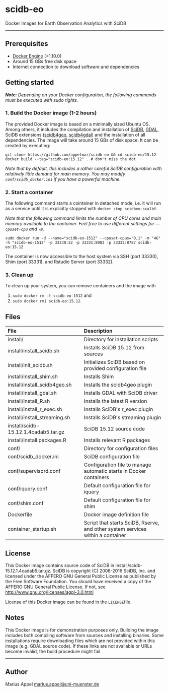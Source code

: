 # scidb-eo
Docker Images for Earth Observation Analytics with SciDB

---


## Prerequisites
- [Docker Engine](https://www.docker.com/products/docker-engine) (>1.10.0) 
- Around 15 GBs free disk space 
- Internet connection to download software and dependencies


## Getting started

_**Note**: Depending on your Docker configuration, the following commands must be executed with sudo rights._

### 1. Build the Docker image (1-2 hours)

The provided Docker image is based on a minimally sized Ubuntu OS. Among others, it includes the compilation and installation of [SciDB](http://www.paradigm4.com/), [GDAL](http://gdal.org/), SciDB extensions ([scidb4geo](https://github.com/appelmar/scidb4geo),  [scidb4gdal](https://github.com/appelmar/scidb4gdal)) and the installation of all dependencies. The image will take around 15 GBs of disk space. It can be created by executing:

```
git clone https://github.com/appelmar/scidb-eo && cd scidb-eo/15.12
docker build --tag="scidb-eo:15.12" . # don't miss the dot
``` 

_Note that by default, this includes a rather careful SciDB configuration with relatively little demand for main memory. You may modify `conf/scidb_docker.ini` if you have a powerful machine._


### 2. Start a container 

The following command starts a cointainer in detached mode, i.e. it will run as a service until it is explicitly stopped with `docker stop scidbeo-scalbf`.

_Note that the following command limits the number of CPU cores and main memory available to the container. Feel free to use different settings for `--cpuset-cpu` and `-m`._


```
sudo docker run -d --name="scidb-eo-1512" --cpuset-cpus="0,1" -m "4G" -h "scidb-eo-1512" -p 33330:22 -p 33331:8083 -p 33332:8787 scidb-eo:15.12
```

The container is now accessible to the host system via SSH (port 33330), Shim (port 33331), and Rstudio Server (port 33332).


### 3. Clean up
To clean up your system, you can remove containers and the image with

1. `sudo docker rm -f scidb-eo-1512`  and 
2. `sudo docker rmi scidb-eo:15.12`.

	
	
## Files

| File        | Description           |
| :------------- | :-------------------------------------------------------| 
| install/ | Directory for installation scripts |
| install/install_scidb.sh | Installs SciDB 15.12  from sources |
| install/init_scidb.sh | Initializes SciDB based on provided configuration file |
| install/install_shim.sh | Installs Shim |
| install/install_scidb4geo.sh | Installs the scidb4geo plugin |
| install/install_gdal.sh | Installs GDAL with SciDB driver |
| install/install_R.sh | Installs the latest R version  |
| install/install_r_exec.sh | Installs SciDB's r_exec plugin |
| install/install_streaming.sh | Installs SciDB's streaming plugin |
| install/scidb-15.12.1.4cadab5.tar.gz | SciDB 15.12 source code |
| install/install.packages.R | Installs relevant R packages |
| conf/ | Directory for configuration files |
| conf/scidb_docker.ini | SciDB configuration file |
| conf/supervisord.conf | Configuration file to manage automatic starts in Docker containers |
| conf/iquery.conf | Default configuration file for iquery |
| conf/shim.conf | Default configuration file for shim |
| Dockerfile | Docker image definition file |
| container_startup.sh | Script that starts SciDB, Rserve, and other system services within a container  |



## License
This Docker image contains source code of SciDB in install/scidb-15.12.1.4cadab5.tar.gz. SciDB is copyright (C) 2008-2016 SciDB, Inc. and licensed under the AFFERO GNU General Public License as published by the Free Software Foundation. You should have received a copy of the AFFERO GNU General Public License. If not, see <http://www.gnu.org/licenses/agpl-3.0.html>

License of this Docker image can be found in the `LICENSE`file.

## Notes
This Docker image is for demonstration purposes only. Building the image includes both compiling software from sources and installing binaries. Some installations require downloading files which are not provided within this image (e.g. GDAL source code). If these links are not available or URLs become invalid, the build procedure might fail. 



----

## Author

Marius Appel  <marius.appel@uni-muenster.de>
